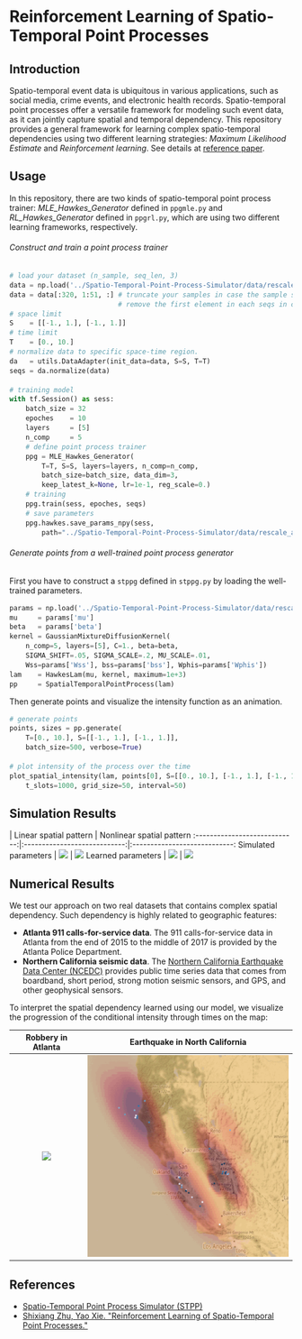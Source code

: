 Reinforcement Learning of Spatio-Temporal Point Processes
===

Introduction
---
Spatio-temporal event data is ubiquitous in various applications, such as social media, crime events, and electronic health records. Spatio-temporal point processes offer a versatile framework for modeling such event data, as it can jointly capture spatial and temporal dependency. This repository provides a general framework for learning complex spatio-temporal dependencies using two different learning strategies: *Maximum Likelihood Estimate* and *Reinforcement learning*. See details at [reference paper](https://arxiv.org/abs/1906.05467). 

Usage
---
In this repository, there are two kinds of spatio-temporal point process trainer: *MLE_Hawkes_Generator* defined in `ppgmle.py` and *RL_Hawkes_Generator* defined in `ppgrl.py`, which are using two different learning frameworks, respectively. 

###### Construct and train a point process trainer
```Python
# load your dataset (n_sample, seq_len, 3)
data = np.load('../Spatio-Temporal-Point-Process-Simulator/data/rescale.ambulance.perday.npy')
data = data[:320, 1:51, :] # truncate your samples in case the sample size is too large and
                           # remove the first element in each seqs in case t = 0 for the first element of each sequence
# space limit
S    = [[-1., 1.], [-1., 1.]]
# time limit
T    = [0., 10.]
# normalize data to specific space-time region. 
da   = utils.DataAdapter(init_data=data, S=S, T=T)
seqs = da.normalize(data)

# training model
with tf.Session() as sess:
    batch_size = 32
    epoches    = 10
    layers     = [5]
    n_comp     = 5
    # define point process trainer
    ppg = MLE_Hawkes_Generator(
        T=T, S=S, layers=layers, n_comp=n_comp,
        batch_size=batch_size, data_dim=3, 
        keep_latest_k=None, lr=1e-1, reg_scale=0.)
    # training
    ppg.train(sess, epoches, seqs)
    # save parameters
    ppg.hawkes.save_params_npy(sess, 
        path="../Spatio-Temporal-Point-Process-Simulator/data/rescale_ambulance_mle_gaussian_mixture_params.npz")
```

###### Generate points from a well-trained point process generator

First you have to construct a `stppg` defined in `stppg.py` by loading the well-trained parameters.

```Python
params = np.load('../Spatio-Temporal-Point-Process-Simulator/data/rescale_ambulance_mle_gaussian_mixture_params.npz')
mu     = params['mu']
beta   = params['beta']
kernel = GaussianMixtureDiffusionKernel(
    n_comp=5, layers=[5], C=1., beta=beta, 
    SIGMA_SHIFT=.05, SIGMA_SCALE=.2, MU_SCALE=.01,
    Wss=params['Wss'], bss=params['bss'], Wphis=params['Wphis'])
lam    = HawkesLam(mu, kernel, maximum=1e+3)
pp     = SpatialTemporalPointProcess(lam)
```

Then generate points and visualize the intensity function as an animation.
```Python
# generate points
points, sizes = pp.generate(
    T=[0., 10.], S=[[-1., 1.], [-1., 1.]], 
    batch_size=500, verbose=True)

# plot intensity of the process over the time
plot_spatial_intensity(lam, points[0], S=[[0., 10.], [-1., 1.], [-1., 1.]],
    t_slots=1000, grid_size=50, interval=50)
```

Simulation Results
---

 | Linear spatial pattern | Nonlinear spatial pattern
:----------------------------:|:----------------------------:|:----------------------------:
Simulated parameters | ![](https://github.com/meowoodie/Reinforcement-Learning-of-Spatio-Temporal-Point-Processes/blob/master/imgs/kernel-svgau-a.png) | ![](https://github.com/meowoodie/Reinforcement-Learning-of-Spatio-Temporal-Point-Processes/blob/master/imgs/kernel-svgau-b.png)
Learned parameters | ![](https://github.com/meowoodie/Reinforcement-Learning-of-Spatio-Temporal-Point-Processes/blob/master/imgs/learned-kernel-svgau-a.png) | ![](https://github.com/meowoodie/Reinforcement-Learning-of-Spatio-Temporal-Point-Processes/blob/master/imgs/learned-kernel-svgau-b.png)

Numerical Results
---

We test our approach on two real datasets that contains complex spatial dependency. Such dependency is highly related to geographic features:

- **Atlanta 911 calls-for-service data**. The 911 calls-for-service data in Atlanta from the end of 2015 to the middle of 2017 is provided by the Atlanta Police Department.
- **Northern California seismic data**. The [Northern California Earthquake Data Center (NCEDC)](https://www.ncedc.org/index.html) provides public time series data that comes from boardband, short period, strong motion seismic sensors, and GPS, and other geophysical sensors.

To interpret the spatial dependency learned using our model, we visualize the progression of the conditional intensity through times on the map:

 Robbery in Atlanta           | Earthquake in North California
:----------------------------:|:----------------------------:
![](https://github.com/meowoodie/Imitation-Learning-for-Point-Process/blob/master/imgs/atl-robbery-1.gif)  |  ![](https://github.com/meowoodie/Imitation-Learning-for-Point-Process/blob/master/imgs/cal-earthquake-1.gif)

References
---
- [Spatio-Temporal Point Process Simulator (STPP)](https://github.com/meowoodie/Spatio-Temporal-Point-Process-Simulator)
- [Shixiang Zhu, Yao Xie. "Reinforcement Learning of Spatio-Temporal Point Processes."](https://arxiv.org/abs/1906.05467)
